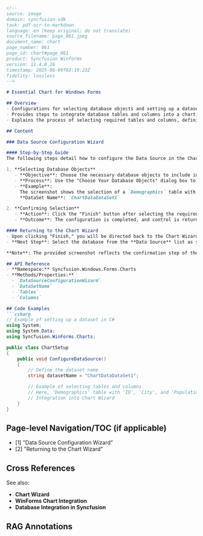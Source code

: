 ```markdown
<!--
source: image
domain: syncfusion-sdk
task: pdf-ocr-to-markdown
language: en (keep original; do not translate)
source_filename: page_061.jpeg
document_name: chart
page_number: 061
page_id: chart#page_061
product: Syncfusion Winforms
version: 11.4.0.26
timestamp: 2025-08-09T03:19:23Z
fidelity: lossless
-->

# Essential Chart for Windows Forms

## Overview
- Configurations for selecting database objects and setting up a dataset are shown using the Data Source Configuration Wizard in Syncfusion Winforms.
- Provides steps to integrate database tables and columns into a chart, facilitating dashboard-like functionality.
- Explains the process of selecting required tables and columns, defining dataset names, and integrating the selected database into the Chart Wizard.

## Content

### Data Source Configuration Wizard

#### Step-by-Step Guide
The following steps detail how to configure the Data Source in the Chart Wizard for integrating database objects into a Windows Forms application.

1. **Selecting Database Objects**
   - **Objective**: Choose the necessary database objects to include in the dataset.
   - **Process**: Use the "Choose Your Database Objects" dialog box to select tables, columns, and any other required database items.
   - **Example**:  
     The screenshot shows the selection of a `Demographics` table with columns `ID`, `City`, and `Population`.  
     **DataSet Name**: `ChartDataDataSet1`

2. **Confirming Selection**
   - **Action**: Click the "Finish" button after selecting the required table and columns.
   - **Outcome**: The configuration is completed, and control is returned to the Chart Wizard.

#### Returning to the Chart Wizard
- Upon clicking "Finish," you will be directed back to the Chart Wizard.
- **Next Step**: Select the database from the **Data Source** list as shown in the following images.

**Note**: The provided screenshot reflects the confirmation step of the Data Source Configuration Wizard.

## API Reference
- **Namespace:** Syncfusion.Windows.Forms.Charts
- **Methods/Properties:**
  - `DataSourceConfigurationWizard`
  - `DataSetName`
  - `Tables`
  - `Columns`

## Code Examples
```csharp
// Example of setting up a dataset in C#
using System;
using System.Data;
using Syncfusion.WinForms.Charts;

public class ChartSetup
{
    public void ConfigureDataSource()
    {
        // Define the dataset name
        string datasetName = "ChartDataDataSet1";

        // Example of selecting tables and columns
        // Here, 'Demographics' table with 'ID', 'City', and 'Population' columns is selected
        // Integration into Chart Wizard
    }
}
```

## Page-level Navigation/TOC (if applicable)
- [1] "Data Source Configuration Wizard"
- [2] "Returning to the Chart Wizard"

## Cross References
See also:
- **Chart Wizard**
- **WinForms Chart Integration**
- **Database Integration in Syncfusion**

## RAG Annotations
<!-- tags: [syncfusion, winforms, chart, dataset, data source, wizard, essential chart, windows forms] keywords: [demographics, population, city, id, dataset name, data source configuration, chart wizard, integration, tutorial] -->
```